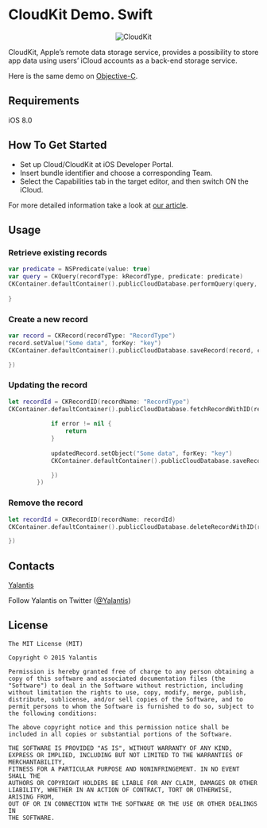 # CloudKit Demo. Swift
<p align="center" >
  <img src="https://github.com/Obj-C-Studying/ExampleSwift/blob/master/CloudKit-Swift.png" alt="CloudKit" title="CloudKit">
</p>

CloudKit, Apple’s remote data storage service, provides a possibility to store app data using users’ iCloud accounts as a back-end storage service.

Here is the same demo on [Objective-C](http://yalantis.com).

## Requirements
iOS 8.0

## How To Get Started

- Set up Cloud/CloudKit at iOS Developer Portal.
- Insert bundle identifier and choose a corresponding Team.
- Select the Capabilities tab in the target editor, and then switch ON the iCloud.

For more detailed information take a look at [our article](http://yalantis.com/blog/work-cloudkit/).

## Usage

### Retrieve existing records
```swift
var predicate = NSPredicate(value: true)
var query = CKQuery(recordType: kRecordType, predicate: predicate)
CKContainer.defaultContainer().publicCloudDatabase.performQuery(query, inZoneWithID: nil) { (records, error) -> Void in
  
}
```
### Create a new record
```swift
var record = CKRecord(recordType: "RecordType")
record.setValue("Some data", forKey: "key")
CKContainer.defaultContainer().publicCloudDatabase.saveRecord(record, completionHandler: { (savedRecord: CKRecord!, error: NSError!) -> Void in

})
```

### Updating the record
```swift
let recordId = CKRecordID(recordName: "RecordType")
CKContainer.defaultContainer().publicCloudDatabase.fetchRecordWithID(recordId, completionHandler: { (updatedRecord: CKRecord!, error: NSError!) -> Void in
            
            if error != nil {
                return
            }
            
            updatedRecord.setObject("Some data", forKey: "key")
            CKContainer.defaultContainer().publicCloudDatabase.saveRecord(updatedRecord, completionHandler: { (savedRecord: CKRecord!, error: NSError!) -> Void in

            })
        })
```
### Remove the record
```swift
let recordId = CKRecordID(recordName: recordId)
CKContainer.defaultContainer().publicCloudDatabase.deleteRecordWithID(recordId, completionHandler: { (deletedRecordId: CKRecordID!, error: NSError!) -> Void in

})
```

## Contacts

[Yalantis](http://yalantis.com)

Follow Yalantis on Twitter ([@Yalantis](https://twitter.com/yalantis))

## License

    The MIT License (MIT)

    Copyright © 2015 Yalantis

    Permission is hereby granted free of charge to any person obtaining a copy of this software and associated documentation files (the "Software") to deal in the Software without restriction, including without limitation the rights to use, copy, modify, merge, publish, distribute, sublicense, and/or sell copies of the Software, and to permit persons to whom the Software is furnished to do so, subject to the following conditions:

    The above copyright notice and this permission notice shall be included in all copies or substantial portions of the Software.

    THE SOFTWARE IS PROVIDED "AS IS", WITHOUT WARRANTY OF ANY KIND, EXPRESS OR IMPLIED, INCLUDING BUT NOT LIMITED TO THE WARRANTIES OF MERCHANTABILITY,
    FITNESS FOR A PARTICULAR PURPOSE AND NONINFRINGEMENT. IN NO EVENT SHALL THE
    AUTHORS OR COPYRIGHT HOLDERS BE LIABLE FOR ANY CLAIM, DAMAGES OR OTHER
    LIABILITY, WHETHER IN AN ACTION OF CONTRACT, TORT OR OTHERWISE, ARISING FROM,
    OUT OF OR IN CONNECTION WITH THE SOFTWARE OR THE USE OR OTHER DEALINGS IN
    THE SOFTWARE.
    
